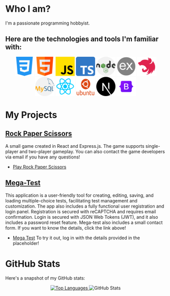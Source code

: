# Who I am?

I'm a passionate programming hobbyist.

## Here are the technologies and tools I'm familiar with:

<p align="center">
  <img src="/icons/css.png" width="60" height="60" alt="CSS">
  <img src="/icons/html.png" width="60" height="60" alt="HTML">
  <img src="/icons/js.png" width="60" height="60" alt="JavaScript">
  <img src="/icons/typescript.png" width="60" height="60" alt="TypeScript">
  <img src="/icons/nodejs.png" width="60" height="60" alt="Node.js">
  <img src="/icons/express.png" width="60" height="60" alt="Express.js">
  <img src="/icons/nest.png" width="60" height="60" alt="Nest.js">
  <img src="/icons/mysql.png" width="60" height="60" alt="MySQL">
  <img src="/icons/react.png" width="60" height="60" alt="React">
  <img src="/icons/ubuntu.png" width="60" height="60" alt="Ubuntu">
  <img src="/icons/next.png" width="60" height="60" alt="Next.js">
  <img src="/icons/bootstrap.png" width="60" height="60" alt="Bootstrap">
</p>

# My Projects

## [Rock Paper Scissors](https://github.com/KarolDawidG/ReactProjects__Rock_Paper_Scissors)
A small game created in React and Express.js. The game supports single-player and two-player gameplay. You can also contact the game developers via email if you have any questions!
- [Play Rock Paper Scissors](https://react-g-rock-paper-scissors.netlify.app/)

## [Mega-Test](https://github.com/KarolDawidG/Mega-Test)
This application is a user-friendly tool for creating, editing, saving, and loading multiple-choice tests, facilitating test management and customization. The app also includes a fully functional user registration and login panel. Registration is secured with reCAPTCHA and requires email confirmation. Login is secured with JSON Web Tokens (JWT), and it also includes a password reset feature. Mega-test also includes a small contact form.
If you want to know the details, click the link above!
- [Mega Test](https://mega-test.netlify.app/)
To try it out, log in with the details provided in the placeholder!
# GitHub Stats

Here's a snapshot of my GitHub stats:  
<p align="center">
  <a href="https://github.com/KarolDawidG/github-readme-stats">
    <img src="https://github-readme-stats.vercel.app/api/top-langs/?username=KarolDawidG&layout=compact&theme=tokyonight" alt="Top Languages">
  </a>
  <img src="https://github-readme-stats.vercel.app/api?username=KarolDawidG&hide=stars,contribs,prs,issues&show_icons=true&theme=tokyonight&inc=true&rank_icon=github" alt="GitHub Stats">
</p>
